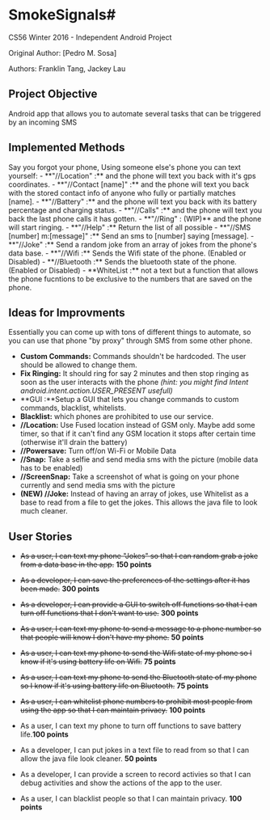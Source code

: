 # SmokeSignals#
CS56 Winter 2016 - Independent Android Project

Original Author: [Pedro M. Sosa]

Authors: Franklin Tang, Jackey Lau

<h2>Project Objective</h2>
Android app that allows you to automate several tasks that can be triggered by an incoming SMS

<h2>Implemented Methods</h2>
Say you forgot your phone, Using someone else's phone you can text yourself:
- **"//Location" :**  and the phone will text you back with it's gps coordinates.
- **"//Contact [name]" :** and the phone will text you back with the stored contact info of anyone who fully or partially matches [name].
- **"//Battery" :** and the phone will text you back with its battery percentage and charging status.
- **"//Calls" :** and the phone will text you back the last phone calls it has gotten.
- **"//Ring" : (WIP)** and the phone will start ringing.
- **"//Help" :** Return the list of all possible 
- **"//SMS [number] m:[message]" :** Send an sms to [number] saying [message].
- **"//Joke" :** Send a random joke from an array of jokes from the phone's data base.
- **"//Wifi :** Sends the Wifi state of the phone. (Enabled or Disabled)
- **//Bluetooth :** Sends the bluetooth state of the phone. (Enabled or Disabled)
- **WhiteList :** not a text but a function that allows the phone fucntions to be exclusive to the numbers that are saved on the phone.

<h2>Ideas for Improvments</h2>

Essentially you can come up with tons of different things to automate, so you can use that phone "by proxy" through SMS from some other phone.

- **Custom Commands:** Commands shouldn't be hardcoded. The user should be allowed to change them.
- **Fix Ringing:** It should ring for say 2 minutes and then stop ringing as soon as the user interacts with the phone *(hint: you might find Intent android.intent.action.USER_PRESENT usefull)*
- **GUI :**Setup a GUI that lets you change commands to custom commands, blacklist, whitelists.
- **Blacklist:** which phones are prohibited to use our service.
- **//Location:** Use Fused location instead of GSM only. Maybe add some timer, so that if it can't find any GSM location it stops after certain time (otherwise it'll drain the battery)
- **//Powersave:** Turn off/on Wi-Fi or Mobile Data
- **//Snap:** Take a selfie and send media sms with the picture (mobile data has to be enabled)
- **//ScreenSnap:** Take a screenshot of what is going on your phone currently and send media sms with the picture
- **(NEW) //Joke:** Instead of having an array of jokes, use Whitelist as a base to read from a file to get the jokes. This allows the java file to look much cleaner.


<h2>User Stories</h2>

- ~~As a user, I can text my phone "Jokes" so that I can random grab a joke from a data base in the app.~~ **150 points**

- ~~As a developer, I can save the preferences of the settings after it has been made.~~ **300 points**
- ~~As a developer, I can provide a GUI to switch off functions so that I can turn off functions that I don't want to use.~~ **300 points**
- ~~As a user, I can text my phone to send a message to a phone number so that people will know I don't have my phone.~~ **50 points**
- ~~As a user, I can text my phone to send the Wifi state of my phone so I know if it's using battery life on Wifi.~~ **75 points**
- ~~As a user, I can text my phone to send the Bluetooth state of my phone so I know if it's using battery life on Bluetooth.~~ **75 points**
- ~~As a user, I can whitelist phone numbers to prohibit most people from using the app so that I can maintain privacy.~~ **100 points**
- As a user, I can text my phone to turn off functions to save battery life.**100 points**
- As a developer, I can put jokes in a text file to read from so that I can allow the java file look cleaner. **50 points**
- As a developer, I can provide a screen to record activies so that I can debug activities and show the actions of the app to the user.
- As a user, I can blacklist people so that I can maintain privacy. **100 points**
